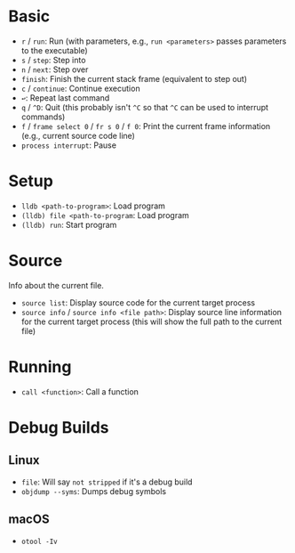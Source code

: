 # Basic

- `r` / `run`: Run (with parameters, e.g., `run <parameters>` passes parameters to the executable)
- `s` / `step`: Step into
- `n` / `next`: Step over
- `finish`: Finish the current stack frame (equivalent to step out)
- `c` / `continue`: Continue execution
- `↩`: Repeat last command
- `q` / `^D`: Quit (this probably isn't `^C` so that `^C` can be used to interrupt commands)
- `f` / `frame select 0` / `fr s 0` / `f 0`: Print the current frame information (e.g., current source code line)
- `process interrupt`: Pause

# Setup

- `lldb <path-to-program>`: Load program
- `(lldb) file <path-to-program`: Load program
- `(lldb) run`: Start program

# Source

Info about the current file.

- `source list`: Display source code for the current target process
- `source info` / `source info <file path>`: Display source line information for the current target process (this will show the full path to the current file)

# Running

- `call <function>`: Call a function

# Debug Builds

## Linux

- `file`: Will say `not stripped` if it's a debug build
- `objdump --syms`: Dumps debug symbols

## macOS

- `otool -Iv`
